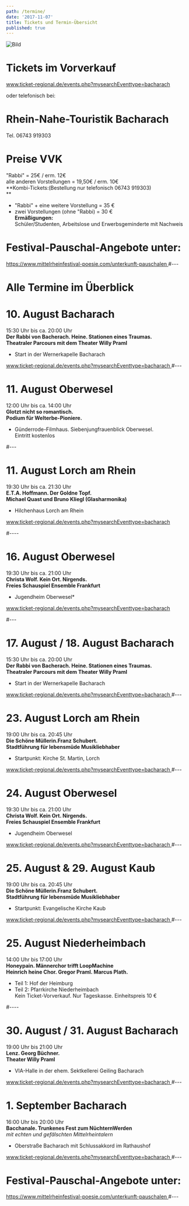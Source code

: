 ```yaml
---
path: /termine/
date: '2017-11-07'
title: Tickets und Termin-Übersicht
published: true
---
```


![Bild](/uebersicht.png) 


# **Tickets im Vorverkauf**  
 
<a class="links" href="https://www.ticket-regional.de/events.php?mysearchEventtype=bacharach" target="_blank" rel="noopener noreferrer">
www.ticket-regional.de/events.php?mysearchEventtype=bacharach    </a>                                                                                                                       
  
                
oder telefonisch bei:    

# Rhein-Nahe-Touristik Bacharach   
Tel.  06743 919303    


# Preise VVK
"Rabbi" = 25€ / erm. 12€      
alle anderen Vorstellungen = 19,50€ / erm. 10€    
**Kombi-Tickets:(Bestellung nur telefonisch 06743 919303)    
 **    
- "Rabbi" + eine weitere Vorstellung   =  35 €      
- zwei Vorstellungen (ohne "Rabbi)     =  30 €      
**Ermäßigungen:**    
Schüler/Studenten, Arbeitslose und Erwerbsgeminderte mit Nachweis    

# Festival-Pauschal-Angebote unter:   
<a class="links" href="https://www.mittelrheinfestival-poesie.com/unterkunft-pauschalen" target="_blank" rel="noopener noreferrer">
https://www.mittelrheinfestival-poesie.com/unterkunft-pauschalen   </a>      
#---      


# Alle Termine im Überblick

# 10. August   Bacharach   
15:30 Uhr bis ca. 20:00 Uhr     
**Der Rabbi von Bacherach. Heine. Stationen eines Traumas.           
Theatraler Parcours mit dem Theater Willy Praml**   
* Start in der Wernerkapelle Bacharach    
 
<a class="links" href="https://www.ticket-regional.de/events.php?mysearchEventtype=bacharach" target="_blank" rel="noopener noreferrer">
www.ticket-regional.de/events.php?mysearchEventtype=bacharach    </a>      
#---   
    
# 11. August Oberwesel
12:00 Uhr bis ca. 14:00 Uhr     
**Glotzt nicht so romantisch.   
Podium für Welterbe-Pioniere.**             
* Günderrode-Filmhaus. Siebenjungfrauenblick Oberwesel.   
Eintritt kostenlos    

  
#---   

  
# 11. August   Lorch am Rhein    
19:30 Uhr bis ca. 21:30 Uhr       
**E.T.A. Hoffmann. Der Goldne Topf.    
Michael Quast und Bruno Kliegl (Glasharmonika)**        
* Hilchenhaus  Lorch am Rhein     
 
<a class="links" href="https://www.ticket-regional.de/events.php?mysearchEventtype=bacharach" target="_blank" rel="noopener noreferrer">
www.ticket-regional.de/events.php?mysearchEventtype=bacharach    </a>      
  
 #---- 
   
   
 # 16. August  Oberwesel
19:30 Uhr bis ca. 21:00 Uhr       
**Christa Wolf. Kein Ort. Nirgends.         
Freies Schauspiel Ensemble Frankfurt**    
* Jugendheim Oberwesel*   
   
<a class="links" href="https://www.ticket-regional.de/events.php?mysearchEventtype=bacharach" target="_blank" rel="noopener noreferrer">
www.ticket-regional.de/events.php?mysearchEventtype=bacharach    </a>      
  
#---   

  
# 17. August / 18. August  Bacharach     
15:30 Uhr bis ca. 20:00 Uhr     
**Der Rabbi von Bacherach. Heine. Stationen eines Traumas.                
Theatraler Parcours mit dem Theater Willy Praml**   
 * Start in der Wernerkapelle Bacharach      
   
<a class="links" href="https://www.ticket-regional.de/events.php?mysearchEventtype=bacharach" target="_blank" rel="noopener noreferrer">
www.ticket-regional.de/events.php?mysearchEventtype=bacharach    </a>      
 #---   
 
# 23. August  Lorch am Rhein     
19:00 Uhr bis ca. 20:45 Uhr     
**Die Schöne Müllerin.Franz Schubert.    
Stadtführung für lebensmüde Musikliebhaber**    
* Startpunkt: Kirche St. Martin, Lorch
 
<a class="links" href="https://www.ticket-regional.de/events.php?mysearchEventtype=bacharach" target="_blank" rel="noopener noreferrer">
www.ticket-regional.de/events.php?mysearchEventtype=bacharach    </a>      
#---   

# 24. August  Oberwesel    
19:30 Uhr bis ca. 21:00 Uhr       
**Christa Wolf. Kein Ort. Nirgends.         
Freies Schauspiel Ensemble Frankfurt**        
* Jugendheim Oberwesel  
  
<a class="links" href="https://www.ticket-regional.de/events.php?mysearchEventtype=bacharach" target="_blank" rel="noopener noreferrer">
www.ticket-regional.de/events.php?mysearchEventtype=bacharach    </a>        
#---   
  
   
# 25. August & 29. August  Kaub  
19:00 Uhr bis ca. 20:45 Uhr    
**Die Schöne Müllerin.Franz Schubert.    
Stadtführung für lebensmüde Musikliebhaber**   
* Startpunkt: Evangelische Kirche Kaub 
  
<a class="links" href="https://www.ticket-regional.de/events.php?mysearchEventtype=bacharach" target="_blank" rel="noopener noreferrer">
www.ticket-regional.de/events.php?mysearchEventtype=bacharach    </a>      
#---   

# 25. August  Niederheimbach   
14:00 Uhr bis 17:00 Uhr    
**Honeypain. Männerchor trifft LoopMachine     
Heinrich heine Chor. Gregor Praml. Marcus Plath.**     
* Teil 1: Hof der Heimburg   
* Teil 2: Pfarrkirche Niederheimbach    
Kein Ticket-Vorverkauf. Nur Tageskasse. Einheitspreis 10 €

#----
    
# 30. August / 31. August  Bacharach    
19:00 Uhr bis 21:00 Uhr       
**Lenz. Georg Büchner.       
Theater Willy Praml**       
* VIA-Halle in der ehem. Sektkellerei Geiling Bacharach     
 
<a class="links" href="https://www.ticket-regional.de/events.php?mysearchEventtype=bacharach" target="_blank" rel="noopener noreferrer">
www.ticket-regional.de/events.php?mysearchEventtype=bacharach    </a>      
#---   

 
# 1. September  Bacharach    
16:00 Uhr bis 20:00 Uhr  
**Bacchanale. Trunkenes Fest zum NüchternWerden**    
*mit echten und gefälschten Mittelrheintalern*        
* Oberstraße Bacharach mit Schlussakkord im Rathaushof     
 
<a class="links" href="https://www.ticket-regional.de/events.php?mysearchEventtype=bacharach" target="_blank" rel="noopener noreferrer">
www.ticket-regional.de/events.php?mysearchEventtype=bacharach    </a>      
#---   



# Festival-Pauschal-Angebote unter:   
<a class="links" href="https://www.mittelrheinfestival-poesie.com/unterkunft-pauschalen" target="_blank" rel="noopener noreferrer">
https://www.mittelrheinfestival-poesie.com/unterkunft-pauschalen   </a>      
#---   







